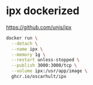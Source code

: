 # ipx dockerized

https://github.com/unjs/ipx

```sh
docker run \
  --detach \
  --name ipx \
  --memory 1g \
  --restart unless-stopped \
  --publish 3000:3000/tcp \
  --volume ipx:/usr/app/image \
  ghcr.io/oscarhult/ipx
```
